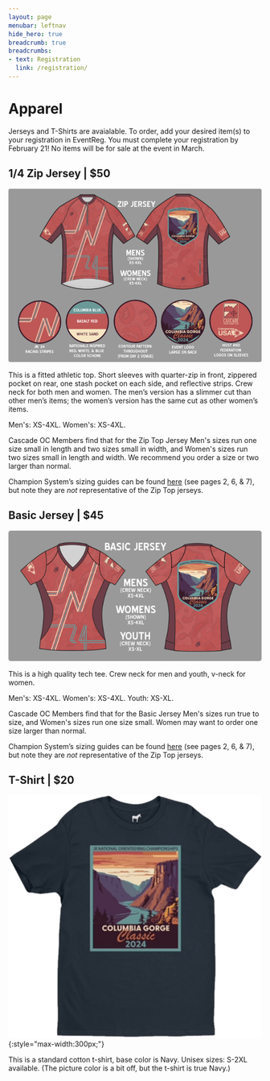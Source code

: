 ```yaml
---
layout: page
menubar: leftnav
hide_hero: true
breadcrumb: true
breadcrumbs:
- text: Registration
  link: /registration/
---
```


# Apparel
Jerseys and T-Shirts are avaialable. To order, add your desired item(s) to your registration in EventReg. You must complete your registration by February 21! No items will be for sale at the event in March.

## 1/4 Zip Jersey | $50
![Image](/assets/img/ZipJerseyWithElements.png)

This is a fitted athletic top. Short sleeves with quarter-zip in front, zippered pocket on rear, one stash pocket on each side, and reflective strips. Crew neck for both men and women. The men’s version has a slimmer cut than other men’s items; the women’s version has the same cut as other women’s items. 

Men's: XS-4XL. Women's: XS-4XL.

Cascade OC Members find that for the Zip Top Jersey Men's sizes run one size small in length and two sizes small in width, and Women's sizes run two sizes small in length and width. We recommend you order a size or two larger than normal.

Champion System’s sizing guides can be found [here](https://cdn.shopify.com/s/files/1/2381/0229/files/Complete_Size_Guide-AU_2018-b_56bd7294-2eb4-4054-b82b-d06eb67937ba.pdf) (see pages 2, 6, & 7), but note they are *not* representative of the Zip Top jerseys.

## Basic Jersey | $45
![Image](/assets/img/BasicJersey.png)

This is a high quality tech tee. Crew neck for men and youth, v-neck for women. 

Men's: XS-4XL. Women's: XS-4XL. Youth: XS-XL.

Cascade OC Members find that for the Basic Jersey Men's sizes run true to size, and Women's sizes run one size small. Women may want to order one size larger than normal.

Champion System’s sizing guides can be found [here](https://cdn.shopify.com/s/files/1/2381/0229/files/Complete_Size_Guide-AU_2018-b_56bd7294-2eb4-4054-b82b-d06eb67937ba.pdf) (see pages 2, 6, & 7), but note they are *not* representative of the Zip Top jerseys.


## T-Shirt | $20
![Event T-Shirt](/assets/img/TShirtTransparent.png){:style="max-width:300px;"}

This is a standard cotton t-shirt, base color is Navy. Unisex sizes: S-2XL available. (The picture color is a bit off, but the t-shirt is true Navy.)